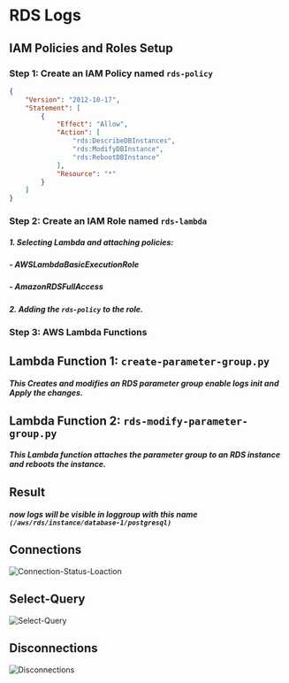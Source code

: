 # RDS Logs

## IAM Policies and Roles Setup

### Step 1: Create an IAM Policy named `rds-policy`
```json
{
    "Version": "2012-10-17",
    "Statement": [
        {
            "Effect": "Allow",
            "Action": [
                "rds:DescribeDBInstances",
                "rds:ModifyDBInstance",
                "rds:RebootDBInstance"
            ],
            "Resource": "*"
        }
    ]
}
```

### Step 2: Create an IAM Role named `rds-lambda`
##### 1. Selecting Lambda and attaching policies:
##### - AWSLambdaBasicExecutionRole
##### - AmazonRDSFullAccess
##### 2. Adding the `rds-policy` to the role.

### Step 3: AWS Lambda Functions
## Lambda Function 1: `create-parameter-group.py`
##### This Creates and modifies an RDS parameter group enable logs init and Apply the changes.

## Lambda Function 2: `rds-modify-parameter-group.py`
##### This Lambda function attaches the parameter group to an RDS instance and reboots the instance.

## Result
##### now logs will be visible in loggroup with this name `(/aws/rds/instance/database-1/postgresql)` 

## Connections
![Connection-Status-Loaction](https://github.com/Prashanth5996/RDS-logs/assets/94959676/23ec3fc9-6475-4624-b530-f85a6a18bb1c)

## Select-Query
![Select-Query](https://github.com/Prashanth5996/RDS-logs/assets/94959676/48090d66-f080-4ec4-9055-286c73801998)

## Disconnections
![Disconnections](https://github.com/Prashanth5996/RDS-logs/assets/94959676/7ec7d733-3800-42b2-a2be-8119eba91693)


